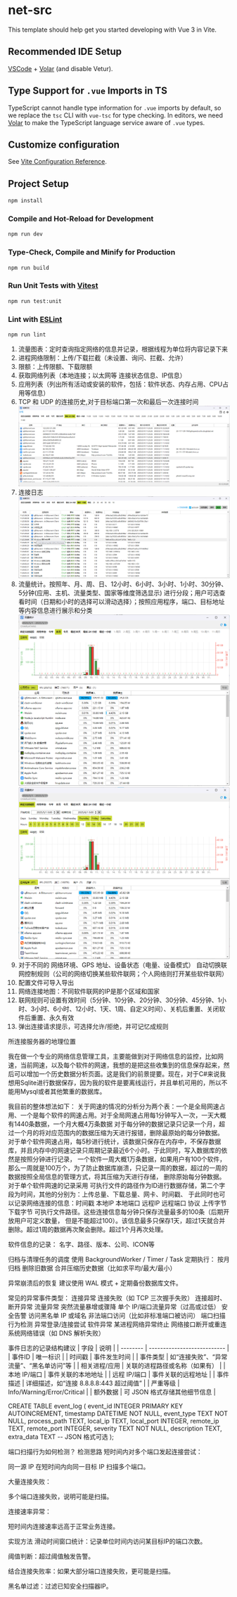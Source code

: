# net-src

This template should help get you started developing with Vue 3 in Vite.

## Recommended IDE Setup

[VSCode](https://code.visualstudio.com/) + [Volar](https://marketplace.visualstudio.com/items?itemName=Vue.volar) (and disable Vetur).

## Type Support for `.vue` Imports in TS

TypeScript cannot handle type information for `.vue` imports by default, so we replace the `tsc` CLI with `vue-tsc` for type checking. In editors, we need [Volar](https://marketplace.visualstudio.com/items?itemName=Vue.volar) to make the TypeScript language service aware of `.vue` types.

## Customize configuration

See [Vite Configuration Reference](https://vite.dev/config/).

## Project Setup

```sh
npm install
```

### Compile and Hot-Reload for Development

```sh
npm run dev
```

### Type-Check, Compile and Minify for Production

```sh
npm run build
```

### Run Unit Tests with [Vitest](https://vitest.dev/)

```sh
npm run test:unit
```

### Lint with [ESLint](https://eslint.org/)

```sh
npm run lint
```


1. 流量图表：定时查询指定网络的信息并记录，根据线程为单位将内容记录下来
2. 进程网络限制：上传/下载拦截（未设置、询问、拦截、允许）
3. 限额：上传限额、下载限额
4. 获取网络列表（本地连接；以太网等 连接状态信息、IP信息）
5. 应用列表（列出所有活动或安装的软件，包括：软件状态、内存占用、CPU占用等信息）
6. TCP 和 UDP 的连接历史,对于目标端口第一次和最后一次连接时间
![img.png](img.png)
7. 连接日志
![img_1.png](img_1.png)
8. 流量统计。按照年、月、周、日、12小时、6小时、3小时、1小时、30分钟、5分钟(应用、主机、流量类型、国家等维度筛选显示) 进行分段；用户可选查看时间（日期和小时的选择可以滑动选择）；按照应用程序，端口、目标地址等内容信息进行展示和分类
![img_2.png](img_2.png)
![img_3.png](img_3.png)
9. 对于不同的 网络环境、GPS 地址、设备状态（电量、设备模式） 自动切换联网控制规则（公司的网络切换某些软件联网；个人网络则打开某些软件联网）
10. 配置文件可导入导出
11. 网络连接地图：不同软件联网的IP是那个区域和国家
12. 联网规则可设置有效时间（5分钟、10分钟、20分钟、30分钟、45分钟、1小时、3小时、6小时、12小时、1天、1周、自定义时间）、关机后重置、关闭软件后重置、永久有效
13. 弹出连接请求提示，可选择允许/拒绝，并可记忆成规则



所连接服务器的地理位置







我在做一个专业的网络信息管理工具，主要能做到对于网络信息的监控，比如网速，当前网速，以及每个软件的网速，我想的是把这些收集到的信息保存起来，然后可以增加一个历史数据分析页面。这是我们的前景提要。现在，对于C#来说我想用Sqlite进行数据保存，因为我的软件是要离线运行，并且单机可用的，所以不能用Mysql或者其他繁重的数据库。

我目前的整体想法如下：
关于网速的情况的分析分为两个表：一个是全局网速占用、一个是每个软件的网速占用。对于全局网速占用每1分钟写入一次，一天大概有1440条数据，一个月大概4万条数据
对于每分钟的数据记录只记录一个月，超过一个月的将对应范围内的数据压缩为天进行报错，删除最原始的每分钟数据。
对于单个软件网速占用，每5秒进行统计，该数据只保存在内存中，不保存数据库，并且内存中的网速记录只周期记录最近6个小时。于此同时，写入数据库的依然是按照分钟进行记录，
一个软件一周大概1万条数据，如果用户有100个软件，那么一周就是100万个，为了防止数据库崩溃，只记录一周的数据，超过的一周的数据按照全局信息的管理方式，将其压缩为天进行存储，
删除原始每分钟数据。
对于单个软件网速的记录采用 可执行文件的路径作为ID进行数据存储，第二个字段为时间，其他的分别为：上传总量、下载总量、网卡、时间戳、
于此同时也可以记录网络连接的信息：时间戳 本地IP 本地端口 远程IP 远程端口 协议 上传字节 下载字节 可执行文件路径。这些连接信息每分钟只保存流量最多的100条（后期开放用户可定义数量，
但是不能超过100）。该信息最多只保存1天，超过1天就合并删除。超过1周的数据再次聚会删除。超过1个月再次处理。

软件信息的记录：
名字、路径、版本、公司、ICON等

归档与清理任务的调度
使用 BackgroundWorker / Timer / Task 定期执行：
按月归档
删除旧数据
合并压缩历史数据（比如求平均/最大/最小）

异常崩溃后的恢复
建议使用 WAL 模式 + 定期备份数据库文件。

常见的异常事件类型：
连接异常
连接失败（如 TCP 三次握手失败）
连接超时、断开异常
流量异常
突然流量暴增或骤降
单个 IP/端口流量异常（过高或过低）
安全告警
访问黑名单 IP 或域名
非法端口访问（比如非标准端口被访问）
端口扫描行为检测
异常登录/连接尝试
软件异常
某进程网络异常终止
网络接口断开或重连
系统网络错误（如 DNS 解析失败）



事件日志的记录结构建议
| 字段       | 说明                          |
| -------- | --------------------------- |
| 事件ID     | 唯一标识                        |
| 时间戳      | 事件发生时间                      |
| 事件类型     | 如“连接失败”、“异常流量”、“黑名单访问”等     |
| 相关进程/应用  | 关联的进程路径或名称（如果有）             |
| 本地 IP/端口 | 事件关联的本地地址                   |
| 远程 IP/端口 | 事件关联的远程地址                   |
| 事件描述     | 详细描述，如“连接 8.8.8.8:443 超过阈值” |
| 严重等级     | Info/Warning/Error/Critical |
| 额外数据     | 可 JSON 格式存储其他细节信息           |



CREATE TABLE event_log (
event_id INTEGER PRIMARY KEY AUTOINCREMENT,
timestamp DATETIME NOT NULL,
event_type TEXT NOT NULL,
process_path TEXT,
local_ip TEXT,
local_port INTEGER,
remote_ip TEXT,
remote_port INTEGER,
severity TEXT NOT NULL,
description TEXT,
extra_data TEXT -- JSON 格式可选
);



端口扫描行为如何检测？
检测思路
短时间内对多个端口发起连接尝试：

同一源 IP 在短时间内向同一目标 IP 扫描多个端口。

大量连接失败：

多个端口连接失败，说明可能是扫描。

连接速率异常：

短时间内连接速率远高于正常业务连接。

实现方法
滑动时间窗口统计：记录单位时间内访问某目标IP的端口次数。

阈值判断：超过阈值触发告警。

结合连接失败率：如果大部分端口连接失败，更可能是扫描。

黑名单过滤：过滤已知安全扫描器IP。




